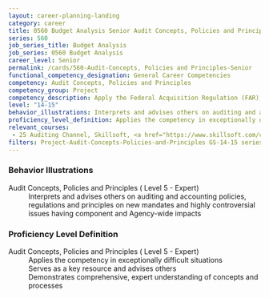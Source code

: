 ```yaml
---
layout: career-planning-landing
category: career
title: 0560 Budget Analysis Senior Audit Concepts, Policies and Principles
series: 560
job_series_title: Budget Analysis
job_series: 0560 Budget Analysis
career_level: Senior
permalink: /cards/560-Audit-Concepts, Policies and Principles-Senior
functional_competency_designation: General Career Competencies
competency: Audit Concepts, Policies and Principles
competency_group: Project
competency_description: Apply the Federal Acquisition Regulation (FAR), Generally Accepted Government Auditing Standards (GAGAS), Generally Accepted Auditing Standards (GAAS), fiscal law, internal controls, policies, regulations, principles, standards and procedures governing audit activities 
level: "14-15"
behavior_illustrations: Interprets and advises others on auditing and accounting policies, regulations and principles on new mandates and highly controversial issues having component and Agency-wide impacts
proficiency_level_definition: Applies the competency in exceptionally difficult situations ? Serves as a key resource and advises others ? Demonstrates comprehensive, expert understanding of concepts and processes
relevant_courses: 
 - 25 Auditing Channel, Skillsoft, <a href="https://www.skillsoft.com/channel/auditing-3e0535b0-2118-11e7-a974-1962c7e6a20b">https://www.skillsoft.com/channel/auditing-3e0535b0-2118-11e7-a974-1962c7e6a20b</a>
filters: Project-Audit-Concepts-Policies-and-Principles GS-14-15 series-0560
---
```


<div class="desktop:grid-col-6 margin-y-205">
  <div class="border-top-05 bg-white padding-2 shadow-5 height-full members-hover border-1px border-gray-30 border-top-orange radius-lg">
    <h3>Behavior Illustrations</h3>
    <dl class="text-base"><dt>Audit Concepts, Policies and Principles ( Level 5 - Expert)</dt><dd>Interprets and advises others on auditing and accounting policies, regulations and principles on new mandates and highly controversial issues having component and Agency-wide impacts</dd></dl>
  </div>
</div>
<div class="desktop:grid-col-6 margin-y-205">
  <div class="border-top-05 bg-white padding-2 shadow-5 height-full members-hover border-1px border-gray-30 border-top-orange radius-lg">
    <h3>Proficiency Level Definition</h3>
    <dl class="text-base"><dt>Audit Concepts, Policies and Principles ( Level 5 - Expert)</dt><dd>Applies the competency in exceptionally difficult situations </dd><dd> Serves as a key resource and advises others </dd><dd> Demonstrates comprehensive, expert understanding of concepts and processes</dd></dl>
  </div>
</div>